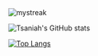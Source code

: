 <img src="https://github-readme-streak-stats.herokuapp.com/?user=tsaniahm&theme=tokyonight" alt="mystreak"/>

![Tsaniah's GitHub stats](https://github-readme-stats.vercel.app/api?username=tsaniahm&theme=nightowl&show_icons=true&include_all_commits=true&count_private=true)

[![Top Langs](https://github-readme-stats.vercel.app/api/top-langs/?username=tsaniahm&layout=compact&theme=nightowl)](https://github.com/anuraghazra/github-readme-stats)
